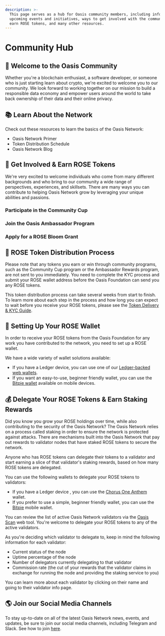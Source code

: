 ```yaml
---
description: >-
  This page serves as a hub for Oasis community members, including info about
  upcoming events and initiatives, ways to get involved with the community and
  earn ROSE tokens, and many other resources.
---
```


# Community Hub

## 🎉 Welcome to the Oasis Community

Whether you're a blockchain enthusiast, a software developer, or someone who is just starting learn about crypto, we're excited to welcome you to our community. We look forward to working together on our mission to build a responsible data economy and empower users around the world to take back ownership of their data and their online privacy. 

## 📚 Learn About the Network

Check out these resources to learn the basics of the Oasis Network:

* Oasis Network Primer
* Token Distribution Schedule
* Oasis Network Blog

## 🌹 Get Involved & Earn ROSE Tokens

We're very excited to welcome individuals who come from many different backgrounds and who bring to our community a wide range of perspectives, experiences, and skillsets. There are many ways you can contribute to helping Oasis Network grow by leveraging your unique abilities and passions. 

### Participate in the Community Cup

### Join the Oasis Ambassador Program

### Apply for a ROSE Bloom Grant

## 📩 ROSE Token Distribution Process

Please note that any tokens you earn or win through community programs, such as the Community Cup program  or the Ambassador Rewards program, are not sent to you immediately. You need to complete the KYC process and submit your ROSE wallet address before the Oasis Foundation can send you any ROSE tokens.   
  
This token distribution process can take several weeks from start to finish. To learn more about each step in the process and how long you can expect to wait before you receive your ROSE tokens, please see the [Token Delivery & KYC Guide](token-delivery-and-kyc.md).

## 📲 Setting Up Your ROSE Wallet

In order to receive your ROSE tokens from the Oasis Foundation for any work you have contributed to the network, you need to set up a ROSE wallet.   
  
We have a wide variety of wallet solutions available:

* If you have a Ledger device, you can use one of our [Ledger-backed web wallets](../manage-tokens/web-wallets.md#ledger-backed-web-wallets). 
* If you want an easy-to-use, beginner friendly wallet, you can use the [Bitpie wallet](../manage-tokens/mobile-wallets/) available on mobile devices. 

## 💰 Delegate Your ROSE Tokens & Earn Staking Rewards

Did you know you grow your ROSE holdings over time, while also contributing to the security of the Oasis Network? The Oasis Network relies on a process called staking in order to ensure the network is protected against attacks. There are mechanisms built into the Oasis Network that pay out rewards to validator nodes that have staked ROSE tokens to secure the network.  
  
Anyone who has ROSE tokens can delegate their tokens to a validator and start earning a slice of that validator's staking rewards, based on how many ROSE tokens are delegated.   
  
You can use the following wallets to delegate your ROSE tokens to validators:

* If you have a Ledger device , you can use the [Chorus One Anthem](https://anthem.chorus.one/) wallet.
* If you prefer to use a simple, beginner friendly wallet, you can use the [Bitpie](https://bitpie.com/) mobile wallet. 

You can review the list of active Oasis Network validators via the [Oasis Scan](https://www.oasisscan.com/validators) web tool. You're welcome to delegate your ROSE tokens to any of the active validators.   
  
As you're deciding which validator to delegate to, keep in mind the following information for each validator:

* Current status of the node
* Uptime percentage of the node
* Number of delegators currently delegating to that validator
* Commission rate \(the cut of your rewards that the validator claims in exchange for running the node and providing the staking service to you\)

You can learn more about each validator by clicking on their name and going to their validator info page. 

## 🌎 Join our Social Media Channels

To stay up-to-date on all of the latest Oasis Network news, events, and updates, be sure to join our social media channels, including Telegram and Slack. See how to join [here](../oasis-network/connect-with-us.md#social-media-channels).

